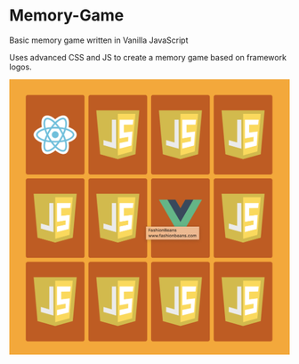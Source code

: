 # Memory-Game
Basic memory game written in Vanilla JavaScript

Uses advanced CSS and JS to create a memory game based on framework logos.

![Alt text](preview.png?raw=true "Title")
